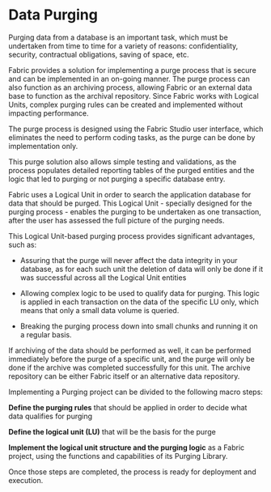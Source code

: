 # Data Purging #

Purging data from a database is an important task, which must be undertaken from time to time for a variety of reasons: confidentiality, security, contractual obligations, saving of space, etc.

Fabric provides a solution for implementing a purge process that is secure and can be implemented in an on-going manner. The purge process can also function as an archiving process, allowing Fabric or an external data base to function as the archival repository. Since Fabric works with Logical Units, complex purging rules can be created and implemented without impacting performance. 

The purge process is designed using the Fabric Studio user interface, which eliminates the need to perform coding tasks, as the purge can be done by implementation only.

This purge solution also allows simple testing and validations, as the process populates detailed reporting tables of the purged entities and the logic that led to purging or not purging a specific database entry.

Fabric uses a Logical Unit in order to search the application database for data that should be purged. This Logical Unit - specially designed for the purging process - enables the purging to be undertaken as one transaction, after the user has assessed the full picture of the purging needs.  

This Logical Unit-based purging process provides significant advantages, such as:

- Assuring that the purge will never affect the data integrity in your database, as for each such unit the deletion of data will only be done if it was successful across all the Logical Unit entities

- Allowing complex logic to be used to qualify data for purging. This logic is applied in each transaction on the data of the specific LU only, which means that only a small data volume is queried.

- Breaking the purging process down into small chunks and running it on a regular basis. 


If archiving of the data should be performed as well, it can be performed immediately before the purge of a specific unit, and the purge will only be done if the archive was completed successfully for this unit. The archive repository can be either Fabric itself or an alternative data repository.

Implementing a Purging project can be divided to the following macro steps: 

   **Define the purging rules** that should be applied in order to decide what data qualifies for purging
    
   **Define the logical unit (LU)** that will be the basis for the purge

   **Implement the logical unit structure and the purging logic** as a Fabric project, using the functions and capabilities of its Purging Library.

Once those steps are completed, the process is ready for deployment and execution.

